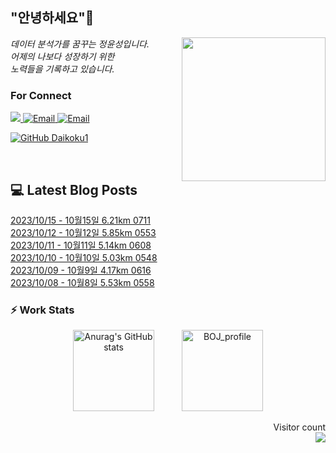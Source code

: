 
<h2> "안녕하세요"👋 </h2>
<img align='right' src="https://user-images.githubusercontent.com/50973778/144942576-b2f10b31-e628-43e4-b7da-3cc2144a5b73.gif" width="230">
<p><em> 데이터 분석가를 꿈꾸는 정윤성입니다.</br> 어제의 나보다 성장하기 위한 </br> 노력들을 기록하고 있습니다.</em></p>

### For Connect
<a href="https://blog.naver.com/jjys9047" target="_blank"><img src="https://img.shields.io/badge/-BLOG-brightgreen?style=flat-square&logo=Bloglovin&logoColor=white">
<a href="https://mail.google.com/mail/?view=cm&amp;fs=1&amp;to=jys9047@gmail.com" target="_blank"><img src="https://img.shields.io/badge/-Gmail-c14438?style=flat-square&logo=Gmail&logoColor=white" alt="Email">
<a href="mailto:jjys9047@naver.com" target="_blank"><img src="https://img.shields.io/badge/-Naver-brightgreen?style=flat-square&logo=Naver&logoColor=white" alt="Email">

[![GitHub Daikoku1](https://img.shields.io/github/followers/Daikoku1?label=follow&style=social)](https://github.com/Daikoku1)

</br>

## 💻 Latest Blog Posts
[2023/10/15 - 10월15일 6.21km 0711](https://blog.naver.com/jjys9047/223237171098) <br>
[2023/10/12 - 10월12일 5.85km 0553](https://blog.naver.com/jjys9047/223235147413) <br>
[2023/10/11 - 10월11일 5.14km 0608](https://blog.naver.com/jjys9047/223234076039) <br>
[2023/10/10 - 10월10일 5.03km 0548](https://blog.naver.com/jjys9047/223233182806) <br>
[2023/10/09 - 10월9일 4.17km 0616](https://blog.naver.com/jjys9047/223232119369) <br>
[2023/10/08 - 10월8일 5.53km 0558](https://blog.naver.com/jjys9047/223231330815) <br>


### ⚡ Work Stats
<p align = 'center'>
  <img src="https://github-readme-stats.vercel.app/api?username=Daikoku1&show_icons=true&theme=midnight-purple" alt="Anurag's GitHub stats" height="130" hspace="20"/>
  <img src="http://mazassumnida.wtf/api/v2/generate_badge?boj=jys9047" alt="BOJ_profile" height="130" hspace="20"/>
</p>

<p align="right"> 
  Visitor count<br>
  <img src="https://profile-counter.glitch.me/Daikoku1/count.svg" />
</p>
